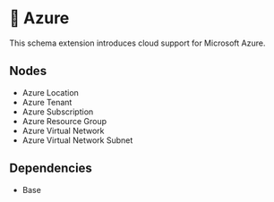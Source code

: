 # 🧩 Azure

This schema extension introduces cloud support for Microsoft Azure.

## Nodes

- Azure Location
- Azure Tenant
- Azure Subscription
- Azure Resource Group
- Azure Virtual Network
- Azure Virtual Network Subnet

## Dependencies

- Base
